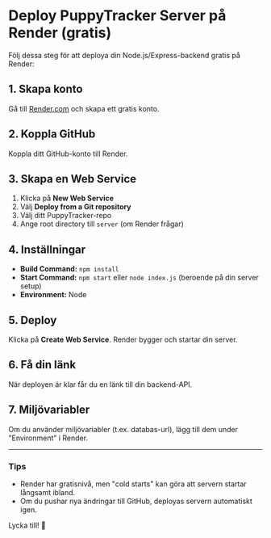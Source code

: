 # Deploy PuppyTracker Server på Render (gratis)

Följ dessa steg för att deploya din Node.js/Express-backend gratis på Render:

## 1. Skapa konto
Gå till [Render.com](https://render.com/) och skapa ett gratis konto.

## 2. Koppla GitHub
Koppla ditt GitHub-konto till Render.

## 3. Skapa en Web Service
1. Klicka på **New Web Service**
2. Välj **Deploy from a Git repository**
3. Välj ditt PuppyTracker-repo
4. Ange root directory till `server` (om Render frågar)

## 4. Inställningar
- **Build Command:** `npm install`
- **Start Command:** `npm start` eller `node index.js` (beroende på din server setup)
- **Environment:** Node

## 5. Deploy
Klicka på **Create Web Service**. Render bygger och startar din server.

## 6. Få din länk
När deployen är klar får du en länk till din backend-API.

## 7. Miljövariabler
Om du använder miljövariabler (t.ex. databas-url), lägg till dem under "Environment" i Render.

---

### Tips
- Render har gratisnivå, men "cold starts" kan göra att servern startar långsamt ibland.
- Om du pushar nya ändringar till GitHub, deployas servern automatiskt igen.

Lycka till! 🚀

